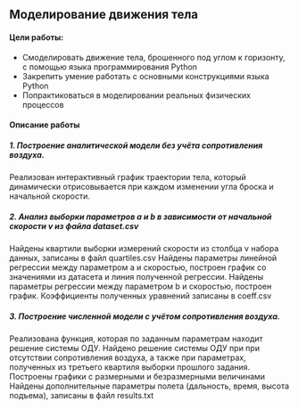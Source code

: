 ## Моделирование движения тела

#### Цели работы: 
- Смоделировать движение тела, брошенного под углом к горизонту,
с помощью языка программирования Python
- Закрепить умение работать с основными конструкциями языка Python
- Попрактиковаться в моделировании реальных физических процессов

#### Описание работы
##### 1. Построение аналитической модели без учёта сопротивления воздуха.
Реализован интерактивный график траектории тела, который динамически отрисовывается при каждом изменении угла броска и начальной скорости.
##### 2. Анализ выборки параметров а и b в зависимости от начальной скорости v из файла dataset.csv
Найдены квартили выборки измерений скорости из столбца v набора данных, записаны в файл quartiles.csv
Найдены параметры линейной регрессии между параметром a и скоростью, построен график со значениями из датасета и линия полученной регрессии.
 Найдены параметры регрессии между параметром b и скоростью, построен график.
Коэффициенты полученных уравнений записаны в coeff.csv


##### 3. Построение численной модели с учётом сопротивления воздуха.
Реализована функция, которая по заданным параметрам находит решение системы ОДУ.
Найдено решение системы ОДУ при при отсутствии сопротивления воздуха, а также при параметрах, полученных из третьего квартиля выборки прошлого задания.
Построены графики с размерными и безразмерными величинами
Найдены дополнительные параметры полета (дальность, время, высота подъема), записаны в файл results.txt